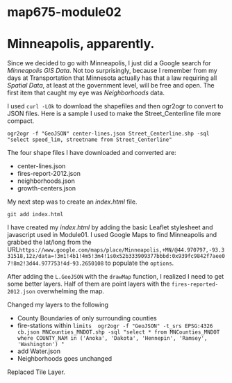 # map675-module02
Minneapolis, apparently.
=======

Since we decided to go with Minneapolis, I just did a Google search for _Minneapolis GIS Data_.  Not too surprisingly, because I remember from my days at Transportation that Minnesota actually has that a law requiring all *Spatial Data*, at least at the government level, will be free and open.  The first item that caught my eye was _Neighborhoods_ data. 

I used `curl -LOk` to download the shapefiles and then ogr2ogr to convert to JSON files.  Here is a sample I used to make the Street_Centerline file more compact.
```
ogr2ogr -f "GeoJSON" center-lines.json Street_Centerline.shp -sql "select speed_lim, streetname from Street_Centerline"
```

The four shape files I have downloaded and converted are:
* center-lines.json
* fires-report-2012.json
* neighborhoods.json
* growth-centers.json

My next step was to create an _*index.html*_ file.

```echo "<!doctype html>" > index.html
git add index.html
```

I have created my _index.html_ by adding the basic Leaflet stylesheet and javascript used in Module01.  I used Google Maps to find Minneapolis and grabbed the lat/long from the URL```https://www.google.com/maps/place/Minneapolis,+MN/@44.970797,-93.331518,12z/data=!3m1!4b1!4m5!3m4!1s0x52b333909377bbbd:0x939fc9842f7aee07!8m2!3d44.977753!4d-93.2650108``` to populate the `options`. 

After adding the `L.GeoJSON` with the `drawMap` function, I realized I need to get some better layers.  Half of them are point layers with the `fires-reported-2012.json` overwhelming the map. 

Changed my layers to the following 
* County Boundaries of only surrounding counties
* fire-stations within ```limits  ogr2ogr -f "GeoJSON" -t_srs EPSG:4326 cb.json MNCounties_MNDOT.shp -sql "select * from MNCounties_MNDOT where COUNTY_NAM in ('Anoka', 'Dakota', 'Hennepin', 'Ramsey', 'Washington') "```
* add Water.json
* Neighborhoods goes unchanged

Replaced Tile Layer.
